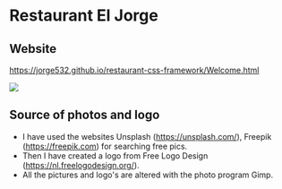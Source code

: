 # Restaurant El Jorge
## Website

https://jorge532.github.io/restaurant-css-framework/Welcome.html

![](https://github.com/jorge532/restaurant-css-framework/blob/main/pictures/Logo.jpg?raw=true)

## Source of photos and logo
* I have used the websites Unsplash (https://unsplash.com/), Freepik (https://freepik.com) for searching free pics. 
* Then I have created a logo from Free Logo Design (https://nl.freelogodesign.org/).
* All the pictures and logo's are altered with the photo program Gimp.
  
